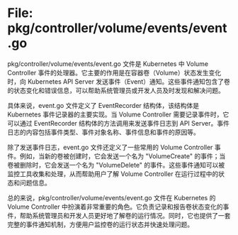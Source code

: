 # File: pkg/controller/volume/events/event.go

pkg/controller/volume/events/event.go 文件是 Kubernetes 中 Volume Controller 事件的处理器。它主要的作用是在容器卷（Volume）状态发生变化时，向 Kubernetes API Server 发送事件（Event）通知。这些事件通知包含了卷的状态变化和错误信息，可以帮助系统管理员或开发人员及时发现和解决问题。

具体来说，event.go 文件定义了 EventRecorder 结构体，该结构体是 Kubernetes 事件记录器的主要实现。当 Volume Controller 需要记录事件时，它可以通过 EventRecorder 结构体的方法调用来发送事件日志到 API Server。事件日志的内容包括事件类型、事件对象名称、事件信息和事件的原因等。

除了发送事件日志，event.go 文件还定义了一些常用的 Volume Controller 事件。例如，当新的卷被创建时，它会发送一个名为 "VolumeCreate" 的事件；当卷被删除时，它会发送一个名为 "VolumeDelete" 的事件。这些事件通知可以被监控工具收集和处理，从而帮助用户了解 Volume Controller 在运行过程中的状态和问题信息。

总的来说，pkg/controller/volume/events/event.go 文件在 Kubernetes 的 Volume Controller 中扮演着非常重要的角色。它负责记录和报告卷状态变化的事件，帮助系统管理员和开发人员更好地了解卷的运行情况。同时，它也提供了一套完整的事件通知机制，方便用户监控卷的运行状态并快速处理问题。

